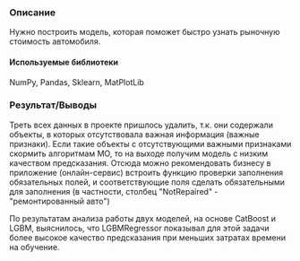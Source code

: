 ### Описание
Нужно построить модель, которая поможет быстро узнать рыночную стоимость автомобиля.

#### Используемые библиотеки
NumPy, Pandas, Sklearn, MatPlotLib

### Результат/Выводы

Треть всех данных в проекте пришлось удалить, т.к. они содержали объекты, в которых отсутствовала важная информация (важные признаки). Если такие объекты с отсутствующими важными признаками скормить алгоритмам МО, то на выходе получим модель с низким качеством предсказания. Отсюда можно рекомендовать бизнесу в приложение (онлайн-сервис) встроить функцию проверки заполнения обязательных полей, и соответствующие поля сделать обязательными для заполнения (в частности, столбец "NotRepaired" - "ремонтированный авто")

По результатам анализа работы двух моделей, на основе CatBoost и LGBM, выяснилось, что LGBMRegressor показывал для этой задачи более высокое качество предсказания при меньших затратах времени на обучение.

